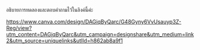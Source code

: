 อธิบายการทดลองและตอบคำถามไว้ในลิงค์นี้ค่ะ

https://www.canva.com/design/DAGiqByQarc/G48Gyny6VvUsauyp3Z-Reg/view?utm_content=DAGiqByQarc&utm_campaign=designshare&utm_medium=link2&utm_source=uniquelinks&utlId=h862ab8a9f1
